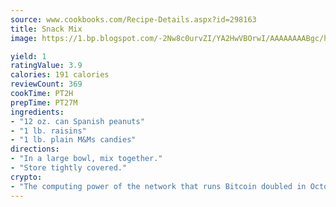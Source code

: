 ```yaml
---
source: www.cookbooks.com/Recipe-Details.aspx?id=298163
title: Snack Mix
image: https://1.bp.blogspot.com/-2Nw8c0urvZI/YA2HwVBOrwI/AAAAAAAABgc/hcoCuYbLRGghREWYfHLERS8jzKEXzVPXwCLcBGAsYHQ/s154/14.png

yield: 1
ratingValue: 3.9
calories: 191 calories
reviewCount: 369
cookTime: PT2H
prepTime: PT27M
ingredients:
- "12 oz. can Spanish peanuts"
- "1 lb. raisins"
- "1 lb. plain M&Ms candies"
directions:
- "In a large bowl, mix together."
- "Store tightly covered."
crypto:
- "The computing power of the network that runs Bitcoin doubled in October, pushing out all but the most dedicated miners."
---
```

